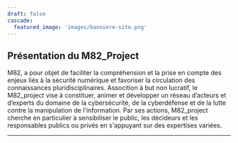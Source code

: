 ```yaml
---
draft: false
cascade:
  featured_image: 'images/banniere-site.png'
---
```

## Présentation du M82_Project

<div style="text-align: left">

M82, a pour objet de faciliter la compréhension et la prise en compte des enjeux liés à la sécurité numérique et favoriser la circulation des connaissances pluridisciplinaires. Assocition à but non lucratif, le M82_project vise à constituer, animer et développer un réseau d’acteurs et d’experts du domaine de la cybersécurité, de la cyberdéfense et de la lutte contre la manipulation de l'information.
Par ses actions, M82_project cherche en particulier à sensibiliser le public, les décideurs et les responsables publics ou privés en s'appuyant sur des expertises variées.

</div>

---
